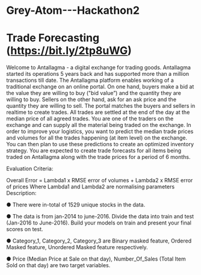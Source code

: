 # Grey-Atom---Hackathon2
# Trade Forecasting (https://bit.ly/2tp8uWG)
Welcome to Antallagma - a digital exchange for trading goods. Antallagma started its
operations 5 years back and has supported more than a million transactions till date. The
Antallagma platform enables working of a traditional exchange on an online portal.
On one hand, buyers make a bid at the value they are willing to buy ("bid value”) and the
quantity they are willing to buy. Sellers on the other hand, ask for an ask price and the
quantity they are willing to sell. The portal matches the buyers and sellers in realtime to create
trades. All trades are settled at the end of the day at the median price of all agreed trades.
You are one of the traders on the exchange and can supply all the material being traded on
the exchange. In order to improve your logistics, you want to predict the median trade prices
and volumes for all the trades happening (at item level) on the exchange. You can then plan to
use these predictions to create an optimized inventory strategy.
You are expected to create trade forecasts for all items being traded on Antallagma along with
the trade prices for a period of 6 months.

Evaluation Criteria:

Overall Error = Lambda1 x RMSE error of volumes + Lambda2 x RMSE error of prices Where
Lambda1 and Lambda2 are normalising parameters
Description:

● There were in-total of 1529 unique stocks in the data.

● The data is from jan-2014 to june-2016. Divide the data into train and test (Jan-2016 to
June-2016). Build your models on train and present your final scores on test.

● Category_1, Category_2, Category_3 are Binary masked feature, Ordered Masked
feature, Unordered Masked feature respectively.

● Price (Median Price at Sale on that day), Number_Of_Sales (Total Item Sold on that day)
are two target variables.

